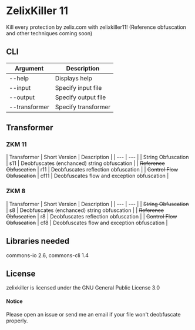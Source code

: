 # ZelixKiller 11
Kill every protection by zelix.com with zelixkiller11! (Reference obfuscation and other techniques coming soon)
## CLI
| Argument | Description |
| --- | --- |
| --help | Displays help |
| --input | Specify input file |
| --output | Specify output file |
| --transformer | Specify transformer |

## Transformer

### ZKM 11

| Transformer | Short Version | Description |
| --- | --- |
| String Obfuscation | s11 | Deobfuscates (enchanced) string obfuscation |
| ~~Reference Obfuscation~~ | r11 | Deobfuscates reflection obfuscation |
| ~~Control Flow Obfuscation~~ | cf11 | Deobfuscates flow and exception obfuscation |

### ZKM 8

| Transformer | Short Version | Description |
| --- | --- |
| ~~String Obfuscation~~ | s8 | Deobfuscates (enchanced) string obfuscation |
| ~~Reference Obfuscation~~ | r8 | Deobfuscates reflection obfuscation |
| ~~Control Flow Obfuscation~~ | cf8 | Deobfuscates flow and exception obfuscation |


## Libraries needed
commons-io 2.6, commons-cli 1.4

## License
zelixkiller is licensed under the GNU General Public License 3.0

#### Notice
Please open an issue or send me an email if your file won't deobfuscate properly.